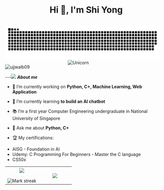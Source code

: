 <!--h1 without bottom border-->
<div id="user-content-toc">
  <ul align="center">
    <summary><h1 style="display: inline-block">Hi 👋, I'm Shi Yong</h1></summary>
  </ul>
</div>


<!--- snake -->
<div align="center">
  <img  src="https://github.com/1999AZZAR/1999AZZAR/blob/readme/resources/img/grid-snake.svg"
       alt="snake" /></a>
</div>


<img align="right" width=300px alt="Unicorn" src="https://c.tenor.com/GN73MKBawZYAAAAi/busy-cute.gif" />

<p align="left"> <img src="https://komarev.com/ghpvc/?username=shiyong52&label=Profile%20views&color=0e75b6&style=flat" alt="ujjwalb09" /> </p>

---<img src="https://media.giphy.com/media/ObNTw8Uzwy6KQ/giphy.gif" width="30px">&nbsp;***About me***

<!--Intro start-->
- 🔭 I’m currently working on **Python, C+, Machine Learning, Web Application**

- 🌱 I’m currently learning **to build an AI chatbot**

<!-- ☁️ I've keen interest in cloud computing. So,I'm learning **AWS** -->

- 📚 I’m a first year Computer Engineering undergraduate in National University of Singapore<br>

- 💬 Ask me about **Python, C+**

- 🏆 My certifications: 
<ul>
  <li>AISG - Foundation in AI</li>
  <li>Udemy: C Programming For Beginners - Master the C language</li>
  <li>CS50x</li>
</ul>
<!--Intro end-->

<!--- stats & Trophy (start) -->
<p align="center">
  <!--- stats (start) -->
<table align="center">
<tr border="none">
<td width="50%" align="center">
  
  <img  align="center"  src="https://github-readme-stats.vercel.app/api?username=shiyong52&theme=dark&show_icons=true&count_private=true" />
  <br></br>
  <img  title="🔥 Get streak stats for your profile at git.io/streak-stats" alt="Mark streak" src="https://github-readme-streak-stats.herokuapp.com/?user=shiyong52&theme=dark&hide_border=false" /> 
</td>

<td width="50%" align="center">

  <img  align="center"  src="https://github-readme-stats.anuraghazra1.vercel.app/api/top-langs/?username=shiyong52&theme=dark&hide_border=false&no-bg=true&no-frame=true&langs_count=10"/>
  
  </td>
</tr>
</table>
<!--- stats (end) -->


</p>        
<!--- stats (end) -->



